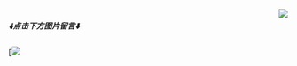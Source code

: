 <img align="right" src="https://count.getloli.com/@Linjiajie2002?name=Linjiajie2002&theme=booru-qualityhentais&padding=7&offset=0&align=top&scale=2&pixelated=1&darkmode=auto">

##### ⬇️**点击下方图片留言**⬇️

[![](https://chat.getloli.com/room/@Linjiajie2002)

